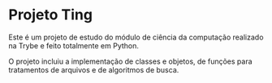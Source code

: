 # Projeto Ting

Este é um projeto de estudo do módulo de ciência da computação realizado na Trybe e feito totalmente em Python.

O projeto incluiu a implementação de classes e objetos, de funções para tratamentos de arquivos e de algoritmos de busca.
